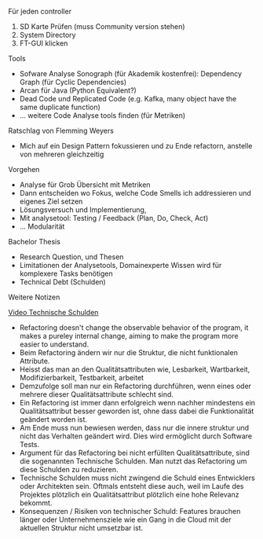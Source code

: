 Für jeden controller

1. SD Karte Prüfen (muss Community version stehen)
2. System Directory
3. FT-GUI klicken

Tools

- Sofware Analyse Sonograph (für Akademik kostenfrei): Dependency Graph (für Cyclic Dependencies)
- Arcan für Java (Python Equivalent?)
- Dead Code und Replicated Code (e.g. Kafka, many object have the same duplicate function)
- ... weitere Code Analyse tools finden (für Metriken)

Ratschlag von Flemming Weyers

- Mich auf ein Design Pattern fokussieren und zu Ende refactorn, anstelle von mehreren gleichzeitig

Vorgehen

- Analyse für Grob Übersicht mit Metriken
- Dann entscheiden wo Fokus, welche Code Smells ich addressieren und eigenes Ziel setzen
- Lösungsversuch und Implementierung, 
- Mit analysetool: Testing / Feedback (Plan, Do, Check, Act)
- ... Modularität

Bachelor Thesis

- Research Question, und Thesen
- Limitationen der Analysetools, Domainexperte Wissen wird für komplexere Tasks benötigen
- Technical Debt (Schulden)

Weitere Notizen

[Video Technische Schulden](https://www.youtube.com/watch?v=hwkqHWpMQss)

- Refactoring doesn't change the observable behavior of the program, it makes a pureley internal change, aiming to make the program more easier to understand.
- Beim Refactoring ändern wir nur die Struktur, die nicht funktionalen Attribute. 
- Heisst das man an den Qualitätsattributen wie, Lesbarkeit, Wartbarkeit, Modifizierbarkeit, Testbarkeit, arbeitet
- Demzufolge soll man nur ein Refactoring durchführen, wenn eines oder mehrere dieser Qualitätsattribute schlecht sind.
- Ein Refactoring ist immer dann erfolgreich wenn nachher mindestens ein Qualitätsattribut besser geworden ist, ohne dass dabei die Funktionalität geändert worden ist.
- Am Ende muss nun bewiesen werden, dass nur die innere struktur und nicht das Verhalten geändert wird. Dies wird ermöglicht durch Software Tests.
- Argument für das Refactoring bei nicht erfüllten Qualitätsattribute, sind die sogenannten Technische Schulden. Man nutzt das Refactoring um diese Schulden zu reduzieren.
- Technische Schulden muss nicht zwingend die Schuld eines Entwicklers oder Architekten sein. Oftmals entsteht diese auch, weil im Laufe des Projektes plötzlich ein Qualitätsattribut plötzlich eine hohe Relevanz bekommt.
- Konsequenzen / Risiken von technischer Schuld: Features brauchen länger oder Unternehmensziele wie ein Gang in die Cloud mit der aktuellen Struktur nicht umsetzbar ist.